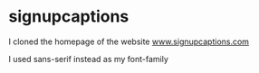 # signupcaptions
I cloned the homepage of the website www.signupcaptions.com

I used sans-serif instead as my font-family
